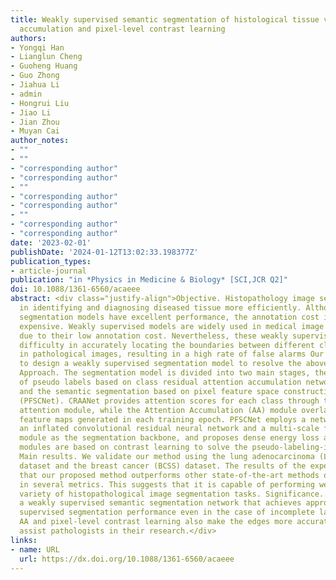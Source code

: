 ```yaml
---
title: Weakly supervised semantic segmentation of histological tissue via attention
  accumulation and pixel-level contrast learning
authors: 
- Yongqi Han
- Lianglun Cheng
- Guoheng Huang
- Guo Zhong
- Jiahua Li
- admin
- Hongrui Liu
- Jiao Li
- Jian Zhou
- Muyan Cai
author_notes:
- ""
- ""
- "corresponding author"
- "corresponding author"
- ""
- "corresponding author"
- "corresponding author"
- ""
- "corresponding author"
- "corresponding author"
date: '2023-02-01'
publishDate: '2024-01-12T13:02:33.198377Z'
publication_types:
- article-journal
publication: "in *Physics in Medicine & Biology* [SCI,JCR Q2]"
doi: 10.1088/1361-6560/acaeee
abstract: <div class="justify-align">Objective. Histopathology image segmentation can assist medical professionals
  in identifying and diagnosing diseased tissue more efficiently. Although fully supervised
  segmentation models have excellent performance, the annotation cost is extremely
  expensive. Weakly supervised models are widely used in medical image segmentation
  due to their low annotation cost. Nevertheless, these weakly supervised models have
  difficulty in accurately locating the boundaries between different classes of regions
  in pathological images, resulting in a high rate of false alarms Our objective is
  to design a weakly supervised segmentation model to resolve the above problems.
  Approach. The segmentation model is divided into two main stages, the generation
  of pseudo labels based on class residual attention accumulation network (CRAANet)
  and the semantic segmentation based on pixel feature space construction network
  (PFSCNet). CRAANet provides attention scores for each class through the class residual
  attention module, while the Attention Accumulation (AA) module overlays the attention
  feature maps generated in each training epoch. PFSCNet employs a network model containing
  an inflated convolutional residual neural network and a multi-scale feature-aware
  module as the segmentation backbone, and proposes dense energy loss and pixel clustering
  modules are based on contrast learning to solve the pseudo-labeling-inaccuracy problem.
  Main results. We validate our method using the lung adenocarcinoma (LUAD-HistoSeg)
  dataset and the breast cancer (BCSS) dataset. The results of the experiments show
  that our proposed method outperforms other state-of-the-art methods on both datasets
  in several metrics. This suggests that it is capable of performing well in a wide
  variety of histopathological image segmentation tasks. Significance. We propose
  a weakly supervised semantic segmentation network that achieves approximate fully
  supervised segmentation performance even in the case of incomplete labels. The proposed
  AA and pixel-level contrast learning also make the edges more accurate and can well
  assist pathologists in their research.</div>
links:
- name: URL
  url: https://dx.doi.org/10.1088/1361-6560/acaeee
---
```

